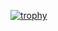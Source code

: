 [![trophy](https://github-profile-trophy.vercel.app/?username=akkkkkk&title=Commits,Repositories&theme=onedark)](https://github.com/ryo-ma/github-profile-trophy)

<!--
**Akkkkkk/akkkkkk** is a ✨ _special_ ✨ repository because its `README.md` (this file) appears on your GitHub profile.

Here are some ideas to get you started:

- 🔭 I’m currently working on ...
- 🌱 I’m currently learning ...
- 👯 I’m looking to collaborate on ...
- 🤔 I’m looking for help with ...
- 💬 Ask me about ...
- 📫 How to reach me: ...
- 😄 Pronouns: ...
- ⚡ Fun fact: ...
-->
